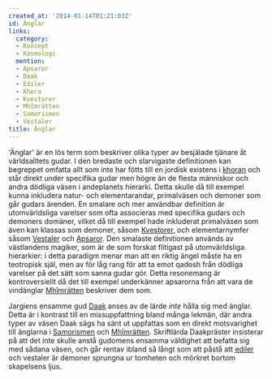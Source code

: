 ```yaml
---
created_at: '2014-01-14T01:21:03Z'
id: Änglar
links:
  category:
  - Koncept
  - Kosmologi
  mention:
  - Apsaror
  - Daak
  - Ediler
  - Khora
  - Kvestorer
  - Mhîmrätten
  - Samorismen
  - Vestaler
title: Änglar
---
```


'Änglar' är en lös term som beskriver olika typer av besjälade tjänare åt världsalltets gudar. I den
bredaste och slarvigaste definitionen kan begreppet omfatta allt som inte har fötts till en jordisk
existens i [khoran] och står direkt under specifika gudar men högre än de flesta människor och andra
dödliga väsen i andeplanets hierarki. Detta skulle då till exempel kunna inkludera natur- och
elementarandar, primalväsen och demoner som går gudars ärenden. En smalare och mer användbar
definition är utomvärldsliga varelser som ofta associeras med specifika gudars och demoners domäner,
vilket då till exempel hade inkluderat primalväsen som även kan klassas som demoner, såsom
[Kvestorer], och elementarnymfer såsom [Vestaler] och [Apsaror]. Den smalaste definitionen används
av västlandens magiker, som är de som forskat flitigast på utomvärldsliga hierarkier: i detta
paradigm menar man att en riktig ängel måste ha en teotropisk själ, men av för låg rang för att ta
emot qadosh från dödliga varelser på det sätt som sanna gudar gör. Detta resonemang är
kontroversiellt då det till exempel underkänner apsarorna från att vara de vindänglar [Mhîmrätten]
beskriver dem som.

Jargiens ensamme gud [Daak] anses av de lärde *inte* hålla sig med änglar. Detta är i kontrast till
en missuppfattning bland många lekmän, där andra typer av väsen Daak sägs ha sänt ut uppfattas som
en direkt motsvarighet till änglarna i [Samorismen] och [Mhîmrätten]. Skriftlärda Daakpräster
insisterar på att det inte skulle anstå gudomens ensamma väldighet att befatta sig med sådana väsen,
och går rentav ibland så långt som att påstå att [ediler] och vestaler är demoner sprungna ur
tomheten och mörkret bortom skapelsens ljus.

  [khoran]: Khora
  [Kvestorer]: Kvestorer
  [Vestaler]: Vestaler
  [Apsaror]: Apsaror
  [Mhîmrätten]: Mhîmrätten
  [Daak]: Daak
  [Samorismen]: Samorismen
  [ediler]: Ediler